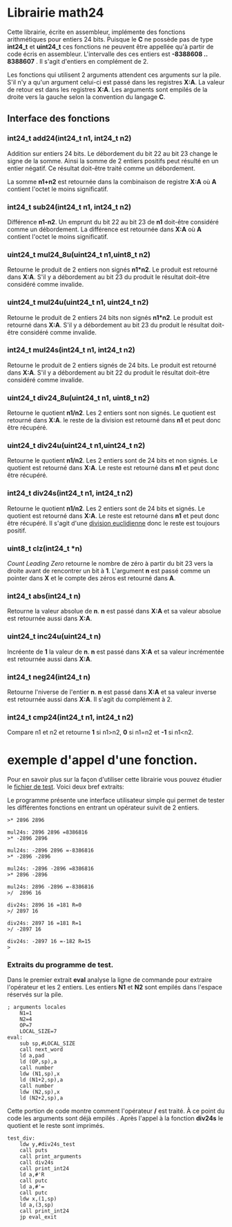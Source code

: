# Librairie math24

Cette librairie, écrite en assembleur, implémente des fonctions arithmétiques pour entiers 24 bits. Puisque le **C** ne possède pas de type **int24_t** et **uint24_t** ces fonctions ne peuvent  être appellée qu'à partir de code écris en assembleur. L'intervalle des ces entiers est **-8388608 .. 8388607**
. Il s'agit d'entiers en complément de 2.

Les fonctions qui utilisent 2 arguments attendent ces arguments sur la pile.
S'il n'y a qu'un argument celui-ci est passé dans les registres **X:A**. La valeur de retour est dans les registres **X:A**. Les arguments sont empilés de la droite vers la gauche selon la convention du langage **C**.

## Interface des fonctions

### int24_t add24(int24_t n1, int24_t n2)

Addition sur entiers 24 bits. Le débordement du bit 22 au bit 23 change le signe de la somme. Ainsi la somme de 2 entiers positifs peut résulté en un entier négatif. Ce résultat doit-être traité comme un débordement.

La somme  **n1+n2** est retournée dans la combinaison de registre **X:A** 
où **A** contient l'octet le moins significatif.

### int24_t sub24(int24_t n1, int24_t n2)

Différence **n1-n2**. Un emprunt du bit 22 au bit 23 de **n1** doit-être considéré comme un débordement.  La différence est retournée dans **X:A** où **A** contient l'octet le moins significatif.

### uint24_t mul24_8u(uint24_t n1,uint8_t n2) 

Retourne le produit de 2 entiers non signés **n1*n2**. Le produit est retourné dans **X:A**. S'il y a débordement au bit 23 du produit le résultat doit-être considéré comme invalide. 

### uint24_t mul24u(uint24_t n1, uint24_t n2)

Retourne le produit de 2 entiers 24 bits non signés **n1*n2**. Le produit est retourné dans **X:A**. S'il y a débordement au bit 23 du produit le résultat doit-être considéré comme invalide. 

### int24_t mul24s(int24_t n1, int24_t n2) 

Retourne le produit de 2 entiers signés de 24 bits. Le produit est retourné dans **X:A**. S'il y a débordement au bit 22 du produit le résultat doit-être considéré comme invalide. 

### uint24_t div24_8u(uint24_t n1, uint8_t n2)

Retourne le quotient **n1/n2**. Les 2 entiers sont non signés. Le quotient est retourné dans **X:A**. le reste de la division est retourné dans **n1** et peut donc être récupéré.

### uint24_t div24u(uint24_t n1,uint24_t n2)

Retourne le quotient **n1/n2**. Les 2 entiers sont de 24 bits et non signés. Le quotient est retourné dans **X:A**. Le reste est retourné dans **n1** et peut donc être récupéré.

### int24_t div24s(int24_t n1, int24_t n2)

Retourne le quotient **n1/n2**.  Les 2 entiers sont de 24 bits et signés. Le quotient est retourné dans **X:A**. Le reste est retourné dans **n1** et peut donc être récupéré. Il s'agit d'une [division euclidienne](https://fr.wikipedia.org/wiki/Division_euclidienne#Extension_aux_entiers_relatifs) donc le reste est toujours positif.

### uint8_t clz(int24_t *n)

*Count Leading Zero* retourne le nombre de zéro à partir du bit 23 vers la droite avant de rencontrer un bit à **1**. L'argument **n** est passé comme un pointer dans **X** et le compte des zéros est retourné dans **A**.

### int24_t abs(int24_t n)

Retourne la valeur absolue de **n**. **n** est passé dans **X:A**  et sa valeur absolue est retournée aussi dans **X:A**. 

### uint24_t inc24u(uint24_t n)

Incréente de **1** la valeur de **n**.  **n** est passé dans **X:A**  et sa valeur incrémentée est retournée aussi dans **X:A**. 

### int24_t neg24(int24_t n)

Retourne l'niverse de l'entier **n**. **n** est passé dans **X:A**  et sa valeur inverse est retournée aussi dans **X:A**.  Il s'agit du complément à 2. 

### int24_t cmp24(int24_t n1, int24_t n2)
Compare n1 et n2 et retourne **1** si n1&gt;n2, **0** si n1=n2 et **-1** si n1&lt;n2.

# exemple d'appel d'une fonction.

Pour en savoir plus sur la façon d'utiliser cette librairie vous pouvez étudier le [fichier de test](math24_test.asm).  Voici deux bref extraits:

Le programme présente une interface utilisateur simple qui permet de tester les différentes fonctions en entrant un opérateur suivit de 2 entiers. 
```
>* 2896 2896

mul24s: 2896 2896 =8386816 
>* -2896 2896

mul24s: -2896 2896 =-8386816 
>* -2896 -2896

mul24s: -2896 -2896 =8386816 
>* 2896 -2896

mul24s: 2896 -2896 =-8386816 
>/  2896 16

div24s: 2896 16 =181 R=0 
>/ 2897 16

div24s: 2897 16 =181 R=1 
>/ -2897 16

div24s: -2897 16 =-182 R=15 
>
```
### Extraits du programme de test.

Dans le premier extrait **eval** analyse la ligne de commande pour extraire l'opérateur et les 2 entiers. Les entiers **N1** et **N2** sont empilés dans l'espace réservés sur la pile.

```
; arguments locales 
    N1=1
    N2=4
    OP=7
    LOCAL_SIZE=7  
eval:
    sub sp,#LOCAL_SIZE 
    call next_word 
    ld a,pad 
    ld (OP,sp),a
    call number
    ldw (N1,sp),x 
    ld (N1+2,sp),a 
    call number 
    ldw (N2,sp),x 
    ld (N2+2,sp),a  

```
Cette portion de code montre comment l'opérateur **/** est traité. À ce point du code les arguments sont déjà empilés . Après l'appel à la fonction **div24s** le quotient et le reste sont imprimés.
```
test_div:
    ldw y,#div24s_test
    call puts
    call print_arguments
    call div24s 
    call print_int24
    ld a,#'R 
    call putc 
    ld a,#'=
    call putc 
    ldw x,(1,sp)
    ld a,(3,sp)
    call print_int24  
    jp eval_exit
```





